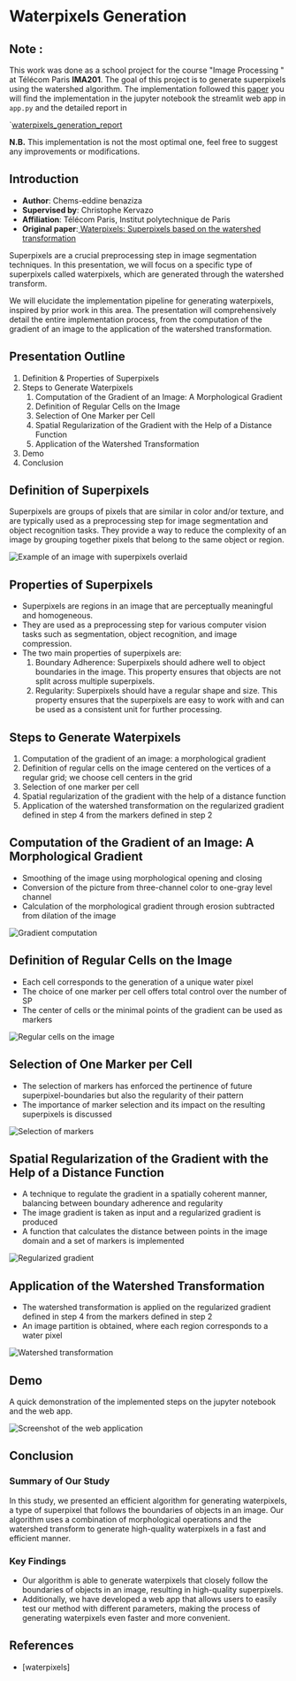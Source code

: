 # Waterpixels Generation

## Note : 
This work was done as a school project for the course "Image Processing " at Télécom Paris **IMA201**. The goal of this project is to generate superpixels using the watershed algorithm. The implementation followed this [paper](https://minesparis-psl.hal.science/hal-01139797/file/2014.icip.machairas.al.waterpixels.pdf) you will find the implementation in the jupyter notebook the streamlit web app in `app.py` and the detailed report in 

`[waterpixels_generation_report](./IMA_201_waterpixels_generation_report_Benaziza_v2.pdf)

**N.B.** This implementation is not the most optimal one, feel free to suggest any improvements or modifications.


## Introduction

- **Author**: Chems-eddine benaziza
- **Supervised by**: Christophe Kervazo
- **Affiliation**: Télécom Paris, Institut polytechnique de Paris
- **Original paper**:[ Waterpixels: Superpixels based on the watershed
transformation](https://minesparis-psl.hal.science/hal-01139797/file/2014.icip.machairas.al.waterpixels.pdf)

Superpixels are a crucial preprocessing step in image segmentation techniques. In this presentation, we will focus on a specific type of superpixels called waterpixels, which are generated through the watershed transform.

We will elucidate the implementation pipeline for generating waterpixels, inspired by prior work in this area. The presentation will comprehensively detail the entire implementation process, from the computation of the gradient of an image to the application of the watershed transformation.

## Presentation Outline

1. Definition & Properties of Superpixels
2. Steps to Generate Waterpixels
   1. Computation of the Gradient of an Image: A Morphological Gradient
   2. Definition of Regular Cells on the Image
   3. Selection of One Marker per Cell
   4. Spatial Regularization of the Gradient with the Help of a Distance Function
   5. Application of the Watershed Transformation
3. Demo
4. Conclusion

## Definition of Superpixels

Superpixels are groups of pixels that are similar in color and/or texture, and are typically used as a preprocessing step for image segmentation and object recognition tasks. They provide a way to reduce the complexity of an image by grouping together pixels that belong to the same object or region.

![Example of an image with superpixels overlaid](process_imgs/watershed.png)

## Properties of Superpixels

- Superpixels are regions in an image that are perceptually meaningful and homogeneous.
- They are used as a preprocessing step for various computer vision tasks such as segmentation, object recognition, and image compression.
- The two main properties of superpixels are:
  1. Boundary Adherence: Superpixels should adhere well to object boundaries in the image. This property ensures that objects are not split across multiple superpixels.
  2. Regularity: Superpixels should have a regular shape and size. This property ensures that the superpixels are easy to work with and can be used as a consistent unit for further processing.

## Steps to Generate Waterpixels

1. Computation of the gradient of an image: a morphological gradient
2. Definition of regular cells on the image centered on the vertices of a regular grid; we choose cell centers in the grid
3. Selection of one marker per cell
4. Spatial regularization of the gradient with the help of a distance function
5. Application of the watershed transformation on the regularized gradient defined in step 4 from the markers defined in step 2

## Computation of the Gradient of an Image: A Morphological Gradient

- Smoothing of the image using morphological opening and closing
- Conversion of the picture from three-channel color to one-gray level channel
- Calculation of the morphological gradient through erosion subtracted from dilation of the image

![Gradient computation](process_imgs/gradient.png)

## Definition of Regular Cells on the Image

- Each cell corresponds to the generation of a unique water pixel
- The choice of one marker per cell offers total control over the number of SP
- The center of cells or the minimal points of the gradient can be used as markers

![Regular cells on the image](process_imgs/grid.png)

## Selection of One Marker per Cell

- The selection of markers has enforced the pertinence of future superpixel-boundaries but also the regularity of their pattern
- The importance of marker selection and its impact on the resulting superpixels is discussed

![Selection of markers](process_imgs/markers.png)

## Spatial Regularization of the Gradient with the Help of a Distance Function

- A technique to regulate the gradient in a spatially coherent manner, balancing between boundary adherence and regularity
- The image gradient is taken as input and a regularized gradient is produced
- A function that calculates the distance between points in the image domain and a set of markers is implemented

![Regularized gradient](process_imgs/reg_grad.png)

## Application of the Watershed Transformation

- The watershed transformation is applied on the regularized gradient defined in step 4 from the markers defined in step 2
- An image partition is obtained, where each region corresponds to a water pixel

![Watershed transformation](process_imgs/watershed.png)

## Demo

A quick demonstration of the implemented steps on the jupyter notebook and the web app.

![Screenshot of the web application](process_imgs/web_app.png)

## Conclusion

### Summary of Our Study

In this study, we presented an efficient algorithm for generating waterpixels, a type of superpixel that follows the boundaries of objects in an image. Our algorithm uses a combination of morphological operations and the watershed transform to generate high-quality waterpixels in a fast and efficient manner.

### Key Findings

- Our algorithm is able to generate waterpixels that closely follow the boundaries of objects in an image, resulting in high-quality superpixels.
- Additionally, we have developed a web app that allows users to easily test our method with different parameters, making the process of generating waterpixels even faster and more convenient.

## References

- [waterpixels]
